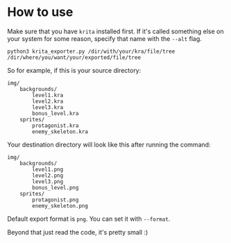 # How to use

Make sure that you have `krita` installed first. If it's called something else on your system for some reason, specify that name with the `--alt` flag.

	python3 krita_exporter.py /dir/with/your/kra/file/tree /dir/where/you/want/your/exported/file/tree

So for example, if this is your source directory:

	img/
		backgrounds/
			level1.kra
			level2.kra
			level3.kra
			bonus_level.kra
		sprites/
			protagonist.kra
			enemy_skeleton.kra

Your destination directory will look like this after running the command:

	img/
		backgrounds/
			level1.png
			level2.png
			level3.png
			bonus_level.png
		sprites/
			protagonist.png
			enemy_skeleton.png

Default export format is `png`. You can set it with `--format`.

Beyond that just read the code, it's pretty small :)
